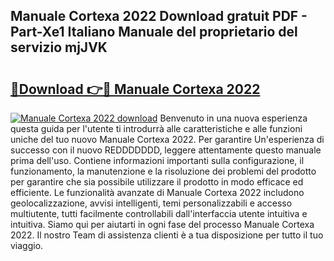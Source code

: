 ## Manuale Cortexa 2022 Download gratuit PDF - Part-Xe1 Italiano Manuale del proprietario del servizio mjJVK

# <h2><a href="http://dfb587.blite.top/?on=Manuale+Cortexa+2022">🔗Download 👉🔴 Manuale Cortexa 2022</a></h2>

[![Manuale Cortexa 2022 download](https://i.imgur.com/lujVjoI.png)](http://dfb587.blite.top/?on=Manuale+Cortexa+2022)
Benvenuto in una nuova esperienza questa guida per l'utente ti introdurrà alle caratteristiche e alle funzioni uniche del tuo nuovo Manuale Cortexa 2022. Per garantire Un'esperienza di successo con il nuovo REDDDDDDD, leggere attentamente questo manuale prima dell'uso. Contiene informazioni importanti sulla configurazione, il funzionamento, la manutenzione e la risoluzione dei problemi del prodotto per garantire che sia possibile utilizzare il prodotto in modo efficace ed efficiente. Le funzionalità avanzate di Manuale Cortexa 2022 includono geolocalizzazione, avvisi intelligenti, temi personalizzabili e accesso multiutente, tutti facilmente controllabili dall'interfaccia utente intuitiva e intuitiva. Siamo qui per aiutarti in ogni fase del processo Manuale Cortexa 2022. Il nostro Team di assistenza clienti è a tua disposizione per tutto il tuo viaggio.
